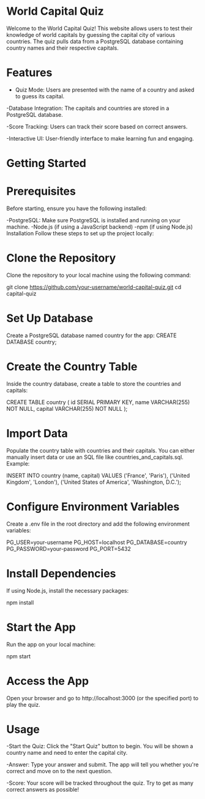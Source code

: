 #  World Capital Quiz
Welcome to the World Capital Quiz! This website allows users to test their knowledge of world capitals by guessing the capital city of various countries. The quiz pulls data from a PostgreSQL database containing country names and their respective capitals.

# Features
- Quiz Mode: Users are presented with the name of a country and asked to guess its capital.

-Database Integration: The capitals and countries are stored in a PostgreSQL database.

-Score Tracking: Users can track their score based on correct answers.

-Interactive UI: User-friendly interface to make learning fun and engaging.
 # Getting Started
 # Prerequisites
Before starting, ensure you have the following installed:

-PostgreSQL: Make sure PostgreSQL is installed and running on your machine.
-Node.js (if using a JavaScript backend)
-npm (if using Node.js)
Installation
Follow these steps to set up the project locally:

# Clone the Repository
Clone the repository to your local machine using the following command:

git clone https://github.com/your-username/world-capital-quiz.git
cd capital-quiz

# Set Up Database
Create a PostgreSQL database named country for the app:
CREATE DATABASE country;

# Create the Country Table
Inside the country database, create a table to store the countries and capitals:

CREATE TABLE country (
  id SERIAL PRIMARY KEY,
  name VARCHAR(255) NOT NULL,
  capital VARCHAR(255) NOT NULL
);
# Import Data
Populate the country table with countries and their capitals. You can either manually insert data or use an SQL file like countries_and_capitals.sql. Example:


INSERT INTO country (name, capital)
VALUES
  ('France', 'Paris'),
  ('United Kingdom', 'London'),
  ('United States of America', 'Washington, D.C.');
# Configure Environment Variables
Create a .env file in the root directory and add the following environment variables:


PG_USER=your-username
PG_HOST=localhost
PG_DATABASE=country
PG_PASSWORD=your-password
PG_PORT=5432
# Install Dependencies
If using Node.js, install the necessary packages:


npm install
 # Start the App
Run the app on your local machine:

npm start
# Access the App
Open your browser and go to http://localhost:3000 (or the specified port) to play the quiz.

# Usage
-Start the Quiz: Click the "Start Quiz" button to begin. You will be shown a country name and need to enter the capital city.

-Answer: Type your answer and submit. The app will tell you whether you're correct and move on to the next question.

-Score: Your score will be tracked throughout the quiz. Try to get as many correct answers as possible!

